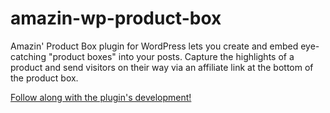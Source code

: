 # amazin-wp-product-box
Amazin' Product Box plugin for WordPress lets you create and embed eye-catching "product boxes" into your posts. Capture the highlights of a product and send visitors on their way via an affiliate link at the bottom of the product box.

[Follow along with the plugin's development!](https://www.tilcode.com/building-a-wordpress-product-box-plugin-part-1-making-my-own-plugin-management-page/)

